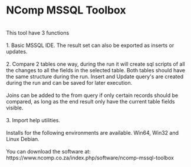 # NComp MSSQL Toolbox
<br>
This tool have 3 functions<br>
<br>
1. Basic MSSQL IDE. The result set can also be exported as inserts or updates.<br>
<br>
2. Compare 2 tables one way, during the run it will create sql scripts of all the changes to all the fields in the selected table. Both tables should have the same structure during the run. Insert and Update query's are created during the run and can be saved for later execution.<br>
<br>
Joins can be added to the from query if only certain records should be compared, as long as the end result only have the current table fields visible.<br>
<br>
3. Import help utilities.<br>
<br>
Installs for the following environments are available. Win64, Win32 and Linux Debian.<br>
<br>
You can download the software at: https://www.ncomp.co.za/index.php/software/ncomp-mssql-toolbox
